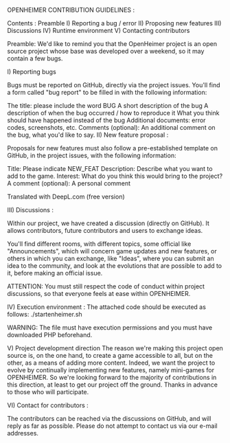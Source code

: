 OPENHEIMER CONTRIBUTION GUIDELINES : 

Contents : 
Preamble
I) Reporting a bug / error
II) Proposing new features
III) Discussions
IV) Runtime environment
V) Contacting contributors

Preamble: We'd like to remind you that the OpenHeimer project is an open source project whose base was developed over a weekend, so it may contain a few bugs. 

I) Reporting bugs

Bugs must be reported on GitHub, directly via the project issues. You'll find a form called "bug report" to be filled in with the following information:

The title: please include the word BUG
A short description of the bug
A description of when the bug occurred / how to reproduce it
What you think should have happened instead of the bug
Additional documents: error codes, screenshots, etc.
Comments (optional): An additional comment on the bug, what you'd like to say.
II) New feature proposal :

Proposals for new features must also follow a pre-established template on GitHub, in the project issues, with the following information:

Title: Please indicate NEW_FEAT
Description: Describe what you want to add to the game.
Interest: What do you think this would bring to the project?
A comment (optional): A personal comment

Translated with DeepL.com (free version)

III) Discussions :

Within our project, we have created a discussion (directly on GitHub). It allows contributors, future contributors and users to exchange ideas.

You'll find different rooms, with different topics, some official like "Announcements", which will concern game updates and new features, or others in which you can exchange, like "Ideas", where you can submit an idea to the community, and look at the evolutions that are possible to add to it, before making an official issue.

ATTENTION: You must still respect the code of conduct within project discussions, so that everyone feels at ease within OPENHEIMER.

IV) Execution environment :
The attached code should be executed as follows:
./startenheimer.sh

WARNING: The file must have execution permissions and you must have downloaded PHP beforehand.

V) Project development direction
The reason we're making this project open source is, on the one hand, to create a game accessible to all, but on the other, as a means of adding more content. Indeed, we want the project to evolve by continually implementing new features, namely mini-games for OPENHEIMER. So we're looking forward to the majority of contributions in this direction, at least to get our project off the ground. Thanks in advance to those who will participate.

VI) Contact for contributors :

The contributors can be reached via the discussions on GitHub, and will reply as far as possible. Please do not attempt to contact us via our e-mail addresses.
